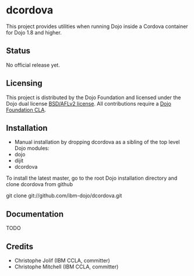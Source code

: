 # dcordova

This project provides utilities when running Dojo inside a Cordova container for Dojo 1.8 and higher.

## Status

No official release yet.

## Licensing

This project is distributed by the Dojo Foundation and licensed under the Dojo dual license [BSD/AFLv2 license](http://dojotoolkit.org/license).
All contributions require a [Dojo Foundation CLA](http://dojofoundation.org/about/claForm).

## Installation

* Manual installation by dropping dcordova as a sibling of the top level Dojo modules:
 * dojo
 * dijit
 * dcordova

 To install the latest master, go to the root Dojo installation directory and clone dcordova from github

 git clone git://github.com/ibm-dojo/dcordova.git

## Documentation

TODO

## Credits

* Christophe Jolif (IBM CCLA, committer)
* Christophe Mitchell (IBM CCLA, committer)
